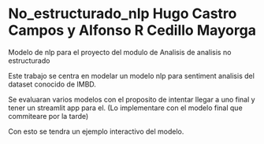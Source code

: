 # No_estructurado_nlp Hugo Castro Campos y Alfonso R Cedillo Mayorga
Modelo de nlp para el proyecto del modulo de Analisis de analisis no estructurado

Este trabajo se centra en modelar un modelo nlp para sentiment analisis del dataset conocido de IMBD.

Se evaluaran varios modelos con el proposito de intentar llegar a uno final y tener un streamlit app para el.
(Lo implementare con el modelo final que commiteare por la tarde)

Con esto se tendra un ejemplo interactivo del modelo.
